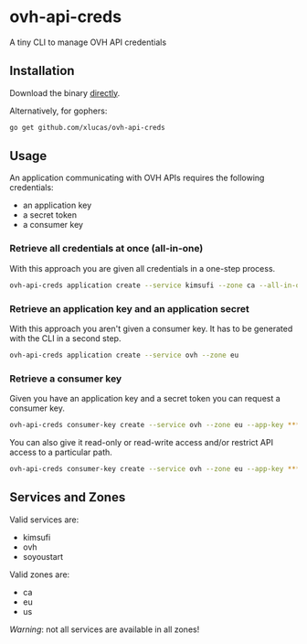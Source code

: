 # ovh-api-creds

A tiny CLI to manage OVH API credentials


## Installation

Download the binary [directly](https://github.com/xlucas/ovh-api-creds/releases).

Alternatively, for gophers:

```bash
go get github.com/xlucas/ovh-api-creds
```


## Usage

An application communicating with OVH APIs requires the following credentials:

* an application key
* a secret token
* a consumer key


### Retrieve all credentials at once (all-in-one)

With this approach you are given all credentials in a one-step process.

```bash
ovh-api-creds application create --service kimsufi --zone ca --all-in-one
```

### Retrieve an application key and an application secret

With this approach you aren't given a consumer key. It has to be generated
with the CLI in a second step.

```bash
ovh-api-creds application create --service ovh --zone eu
```

### Retrieve a consumer key

Given you have an application key and a secret token you can request a consumer
key.

```bash
ovh-api-creds consumer-key create --service ovh --zone eu --app-key *** --app-secret ****
```

You can also give it read-only or read-write access and/or restrict API
access to a particular path.

```bash
ovh-api-creds consumer-key create --service ovh --zone eu --app-key *** --app-secret *** --path "/sms/*" --ro
```

## Services and Zones

Valid services are:
* kimsufi
* ovh
* soyoustart

Valid zones are:
* ca
* eu
* us

*Warning*: not all services are available in all zones!

